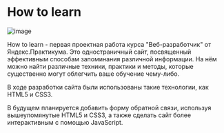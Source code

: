 # How to learn
![image](https://user-images.githubusercontent.com/124284407/221657037-b66be5d5-b10f-4b4b-b1ec-6fb585bbee15.png)

How to learn - первая проектная работа курса "Веб-разработчик" от Яндекс.Практикума. Это одностраничный сайт, посвященный эффективным способам запоминания различной информации. На нём можно найти различные техники, практики и методы, которые существенно могут облегчить ваше обучение чему-либо.  
  
В ходе разработки сайта были использованы такие технологии, как HTML5 и CSS3.  
  
В будущем планируется добавить форму обратной связи, используя вышеупомянутые HTML5 и CSS3, а также сделать сайт более интерактивным с помощью JavaScript.
